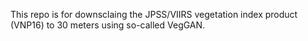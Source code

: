 This repo is for downsclaing the JPSS/VIIRS vegetation index product (VNP16) to 30 meters using so-called VegGAN.
